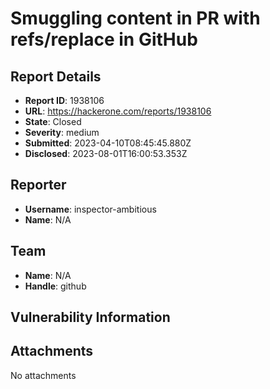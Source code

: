 # Smuggling content in PR with refs/replace in GitHub

## Report Details
- **Report ID**: 1938106
- **URL**: https://hackerone.com/reports/1938106
- **State**: Closed
- **Severity**: medium
- **Submitted**: 2023-04-10T08:45:45.880Z
- **Disclosed**: 2023-08-01T16:00:53.353Z

## Reporter
- **Username**: inspector-ambitious
- **Name**: N/A

## Team
- **Name**: N/A
- **Handle**: github

## Vulnerability Information


## Attachments
No attachments
